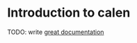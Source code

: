 # Introduction to calen

TODO: write [great documentation](http://jacobian.org/writing/what-to-write/)
